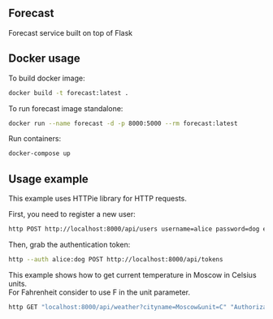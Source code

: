 ## Forecast
Forecast service built on top of Flask

## Docker usage
To build docker image:
```bash
docker build -t forecast:latest .
```
To run forecast image standalone:
```bash
docker run --name forecast -d -p 8000:5000 --rm forecast:latest
```
Run containers:
```bash
docker-compose up
```

## Usage example

This example uses HTTPie library for HTTP requests.

First, you need to register a new user:
```bash
http POST http://localhost:8000/api/users username=alice password=dog email=alice@example.com
```
Then, grab the authentication token:
```bash
http --auth alice:dog POST http://localhost:8000/api/tokens
```

This example shows how to get current temperature in Moscow in Celsius units. \
For Fahrenheit consider to use F in the unit parameter.
```bash
http GET "localhost:8000/api/weather?cityname=Moscow&unit=C" "Authorization:Bearer <your token>"
```

